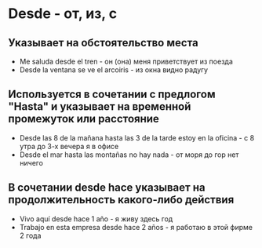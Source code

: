 # Desde - от, из, с
## Указывает на обстоятельство места
  * Me saluda desde el tren - он (она) меня приветствует из поезда
  * Desde la ventana se ve el arcoiris - из окна видно радугу
## Используется в сочетании с предлогом "Hasta" и указывает на временной промежуток или расстояние
  * Desde las 8 de la mañana hasta las 3 de la tarde estoy en la oficina - с 8 утра до 3-х вечера я в офисе
  * Desde el mar hasta las montañas no hay nada - от моря до гор нет ничего
## В сочетании desde hace указывает на продолжительность какого-либо действия
  * Vivo aquí desde hace 1 año - я живу здесь год
  * Trabajo en esta empresa desde hace 2 años - я работаю в этой фирме 2 года
